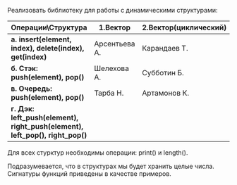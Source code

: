 Реализовать библиотеку для работы с динамическими структурами:

| Операции\Структура | **1.Вектор** | **2.Вектор(циклический)** | **3.Список(односвязный)** | **4.Список(двусвязный)** |
| ------------- |-------------| -----| ----- |  ----- |
| **а. insert(element, index), delete(index), get(index)**      | Арсентьева А. | Карандаев Т. | Лапинин Н. | Хованец Н. |
| **б. Стэк: push(element), pop()**      |Шелехова А.|Субботин Б.|Жимбаева Е.| НЕДОСТУПЕН |
| **в. Очередь: push(element), pop()** |Тарба Н.|Артамонов К.|Песцов А.|Барышникова В.|
| **г. Дэк: left_push(element), right_push(element), left_pop(), right_pop()** |||Андрейченко А.|Рындыч Р.|

Для всех стурктур необходимы операции: print() и length().

Подразумевается, что в структурах мы будет хранить целые числа. Сигнатуры функций приведены в качестве примеров.
